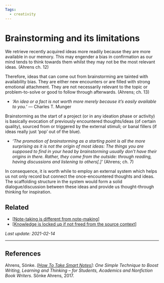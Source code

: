 ```yaml
---
Tags:
  - creativity
---
```


# Brainstorming and its limitations

We retrieve recently acquired ideas more readily because they are more available in our memory. This may engender a bias in confirmation as our mind tends to think towards them whilst they may not be the most relevant ideas. (Ahrens ch. 12)

Therefore, ideas that can come out from brainstorming are tainted with availability bias. They are either new encounters or are filled with strong emotional attachment. They are not necessarily relevant to the topic or problem-to-solve or good to follow through afterwards. (Ahrens; ch. 13)

  - *‘An idea or a fact is not worth more merely because it’s easily available to you.’* — Charles T. Munger

Brainstorming as the start of a project (or in any ideation phase or activity) is basically evocation of previously encountered thoughts/ideas (of certain quality), sourced from or triggered by the external stimuli; or banal fillers (if ideas really just ‘pop’ out of the blue).

  - *‘The promotion of brainstorming as a starting point is all the more surprising as it is not the origin of most ideas: The things you are supposed to find in your head by brainstorming usually don’t have their origins in there. Rather, they come from the outside: through reading, having discussions and listening to others[.]’* (Ahrens; ch. 7)

In consequence, it is worth while to employ an external system which helps us not only record but connect the once-encountered thoughts and ideas. The scaffolding structure in the system would form a solid dialogue/discussion between these ideas and provide us thought-through thinking for inspiration.

## Related

- [[Note-taking is different from note-making]]
- [[Knowledge is locked up if not freed from the source context]]

*Last update: 2021-02-14*

---

## References

Ahrens, Sönke. _[[How To Take Smart Notes]]: One Simple Technique to Boost Writing, Learning and Thinking – for Students, Academics and Nonfiction Book Writers_. Sönke Ahrens, 2017.

[//begin]: # "Autogenerated link references for markdown compatibility"
[Note-taking is different from note-making]: Note-taking-is-different-from-note-making "Note-taking is different from note-making"
[Knowledge is locked up if not freed from the source context]: Knowledge-is-locked-up-if-not-freed-from-the-source-context "Knowledge is locked up if not freed from the source context"
[How To Take Smart Notes]: How-To-Take-Smart-Notes "How To Take Smart Notes"
[//end]: # "Autogenerated link references"